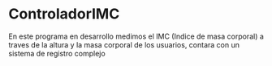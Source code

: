 # ControladorIMC
En este programa en desarrollo medimos el IMC (Indice de masa corporal) a traves de la altura y la masa corporal de los usuarios, contara con un sistema de registro complejo
